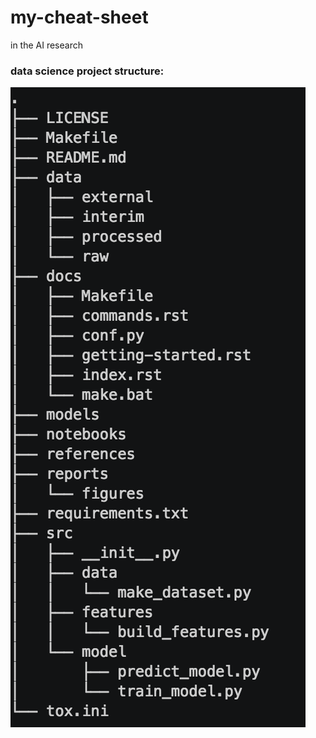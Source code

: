 # my-cheat-sheet
  
  in the AI research

### data science project structure:

<img  align="center" src="data science project structure.png" />

